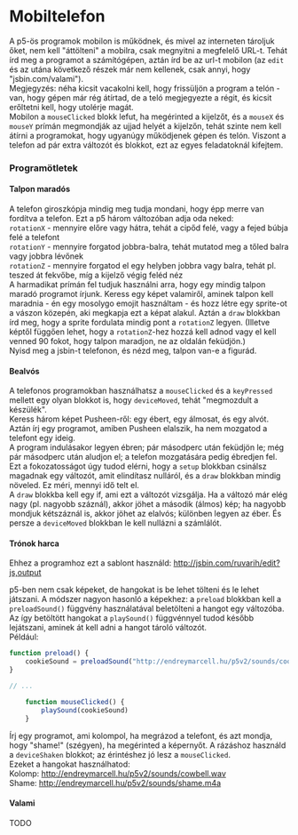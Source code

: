 # Mobiltelefon

A p5-ös programok mobilon is működnek, és mivel az interneten tároljuk őket, nem kell "áttölteni" a mobilra, csak megnyitni a megfelelő URL-t. Tehát írd meg a programot a számítógépen, aztán írd be az url-t mobilon (az `edit` és az utána következő részek már nem kellenek, csak annyi, hogy "jsbin.com/valami").  
Megjegyzés: néha kicsit vacakolni kell, hogy frissüljön a program a telón - van, hogy gépen már rég átírtad, de a teló megjegyezte a régit, és kicsit erőltetni kell, hogy utolérje magát.  
Mobilon a `mouseClicked` blokk lefut, ha megérinted a kijelzőt, és a `mouseX` és `mouseY` prímán megmondják az ujjad helyét a kijelzőn, tehát szinte nem kell átírni a programokat, hogy ugyanúgy működjenek gépen és telón. Viszont a telefon ad pár extra változót és blokkot, ezt az egyes feladatoknál kifejtem.  

### Programötletek

#### Talpon maradós

A telefon giroszkópja mindig meg tudja mondani, hogy épp merre van fordítva a telefon. Ezt a p5 három változóban adja oda neked:  
`rotationX` - mennyire előre vagy hátra, tehát a cipőd felé, vagy a fejed búbja felé a telefont  
`rotationY` - mennyire forgatod jobbra-balra, tehát mutatod meg a tőled balra vagy jobbra lévőnek  
`rotationZ` - mennyire forgatod el egy helyben jobbra vagy balra, tehát pl. teszed át fekvőbe, míg a kijelző végig feléd néz  
A harmadikat prímán fel tudjuk használni arra, hogy egy mindig talpon maradó programot írjunk. Keress egy képet valamiről, aminek talpon kell maradnia - én egy mosolygo emojit használtam - és hozz létre egy sprite-ot a vászon közepén, aki megkapja ezt a képat alakul. Aztán a `draw` blokkban írd meg, hogy a sprite fordulata mindig pont a `rotationZ` legyen. (Illetve képtől függően lehet, hogy a `rotationZ`-hez hozzá kell adnod vagy el kell venned 90 fokot, hogy talpon maradjon, ne az oldalán feküdjön.)  
Nyisd meg a jsbin-t telefonon, és nézd meg, talpon van-e a figurád.   

#### Bealvós

A telefonos programokban használhatsz a `mouseClicked` és a `keyPressed` mellett egy olyan blokkot is, hogy `deviceMoved`, tehát "megmozdult a készülék".  
Keress három képet Pusheen-ről: egy ébert, egy álmosat, és egy alvót. Aztán írj egy programot, amiben Pusheen elalszik, ha nem mozgatod a telefont egy ideig.  
A program indulásakor legyen ébren; pár másodperc után feküdjön le; még pár másodperc után aludjon el; a telefon mozgatására pedig ébredjen fel. Ezt a fokozatosságot úgy tudod elérni, hogy a `setup` blokkban csinálsz magadnak egy változót, amit elindítasz nulláról, és a `draw` blokkban mindig növeled. Ez méri, mennyi idő telt el.  
A `draw` blokkba kell egy if, ami ezt a változót vizsgálja. Ha a változó már elég nagy (pl. nagyobb száznál), akkor jöhet a második (álmos) kép; ha nagyobb mondjuk kétszáznál is, akkor jöhet az elalvós; különben legyen az éber. És persze a `deviceMoved` blokkban le kell nullázni a számlálót.  

#### Trónok harca

Ehhez a programhoz ezt a sablont használd: http://jsbin.com/ruvarih/edit?js,output  

p5-ben nem csak képeket, de hangokat is be lehet tölteni és le lehet játszani. A módszer nagyon hasonló a képekhez: a `preload` blokkban kell a `preloadSound()` függvény használatával beletölteni a hangot egy változóba. Az így betöltött hangokat a `playSound()` függvénnyel tudod később lejátszani, aminek át kell adni a hangot tároló változót.  
Például:  
```javascript
function preload() {
    cookieSound = preloadSound("http://endreymarcell.hu/p5v2/sounds/cookiemonster.m4a")
}

// ...

    function mouseClicked() {
        playSound(cookieSound)
    }
```

Írj egy programot, ami kolompol, ha megrázod a telefont, és azt mondja, hogy "shame!" (szégyen), ha megérinted a képernyőt. A rázáshoz használd a `deviceShaken` blokkot; az érintéshez jó lesz a `mouseClicked`.  
Ezeket a hangokat használhatod:  
Kolomp: http://endreymarcell.hu/p5v2/sounds/cowbell.wav  
Shame: http://endreymarcell.hu/p5v2/sounds/shame.m4a  
  

#### Valami

TODO

